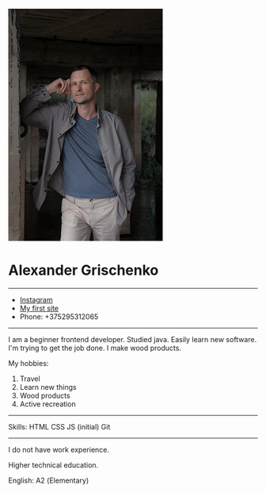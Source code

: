 ![Avatar](img/avatar.jpg "Alexander Grischenko")

# Alexander Grischenko

********* 

* [Instagram](https://www.instagram.com/sankoff84/)
* [My first site](http://woodcrafter.great-site.net/)
* Phone: +375295312065

*********

I am a beginner frontend developer. Studied java. Easily learn new software. I'm trying to get the job done. I make wood products.

My hobbies:
1. Travel
1. Learn new things
1. Wood products
1. Active recreation

*********

Skills:
HTML
CSS
JS (initial)
Git

*********


I do not have work experience.

Higher technical education.

English: А2 (Elementary)
